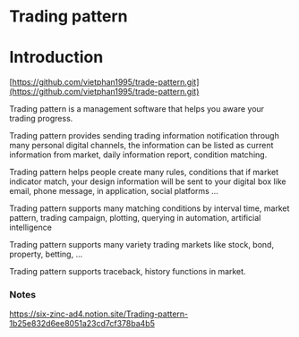 # Trading pattern

# Introduction

[https://github.com/vietphan1995/trade-pattern.git](https://github.com/vietphan1995/trade-pattern.git)

Trading pattern is a management software that helps you aware your trading progress.

Trading pattern provides sending trading information notification through many personal digital channels, the information can be listed as current information from market, daily information report, condition matching.

Trading pattern helps people create many rules, conditions that if market indicator match, your design information will be sent to your digital box like email, phone message, in application, social platforms …

Trading pattern supports many matching conditions by interval time, market pattern, trading campaign, plotting, querying in automation, artificial intelligence

Trading pattern supports many variety trading markets like stock, bond, property, betting, …

Trading pattern supports traceback, history functions in market.

### Notes
https://six-zinc-ad4.notion.site/Trading-pattern-1b25e832d6ee8051a23cd7cf378ba4b5